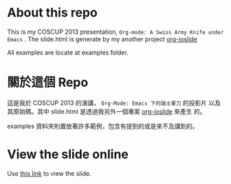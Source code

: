 
# About this repo

This is my COSCUP 2013 presentation, `Org-mode: A Swiss Army Knife
under Emacs` . The slide.html is generate by my another project [org-ioslide](https://github.com/coldnew/org-ioslide)

All examples are locate at examples folder.

# 關於這個 Repo

這是我於 COSCUP 2013 的演講， `Org-Mode: Emacs 下的瑞士軍刀` 的投影片
以及其原始碼。其中 slide.html 是透過我另外一個專案 [org-ioslide](https://github.com/coldnew/org-ioslide) 來產生
的。

examples 資料夾則置放著許多範例，包含有提到的或是來不及講到的。

# View the slide online

Use [this link](http://coldnew.github.io/slides/COSCUP2013_org-mode/slide.html) to view the slide.
